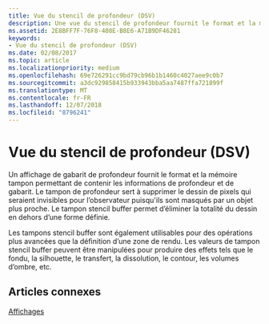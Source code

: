 ```yaml
---
title: Vue du stencil de profondeur (DSV)
description: Une vue du stencil de profondeur fournit le format et la mémoire tampon permettant de contenir les informations de profondeur et de stencil.
ms.assetid: 2E8BFF7F-76F8-408E-B8E6-A71B9DF46281
keywords:
- Vue du stencil de profondeur (DSV)
ms.date: 02/08/2017
ms.topic: article
ms.localizationpriority: medium
ms.openlocfilehash: 69e726291cc9bd79cb96b1b1460c4027aee9c0b7
ms.sourcegitcommit: a3dc929858415b933943bba5aa7487ffa721899f
ms.translationtype: MT
ms.contentlocale: fr-FR
ms.lasthandoff: 12/07/2018
ms.locfileid: "8796241"
---
```

# <a name="depth-stencil-view-dsv"></a>Vue du stencil de profondeur (DSV)


Un affichage de gabarit de profondeur fournit le format et la mémoire tampon permettant de contenir les informations de profondeur et de gabarit. Le tampon de profondeur sert à supprimer le dessin de pixels qui seraient invisibles pour l’observateur puisqu'ils sont masqués par un objet plus proche. Le tampon stencil buffer permet d’éliminer la totalité du dessin en dehors d’une forme définie.

Les tampons stencil buffer sont également utilisables pour des opérations plus avancées que la définition d’une zone de rendu. Les valeurs de tampon stencil buffer peuvent être manipulées pour produire des effets tels que le fondu, la silhouette, le transfert, la dissolution, le contour, les volumes d’ombre, etc.

## <a name="span-idrelated-topicsspanrelated-topics"></a><span id="related-topics"></span>Articles connexes


[Affichages](views.md)

 

 




